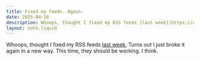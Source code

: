 ```yaml
---
title: Fixed my feeds. Again.  
date: 2025-04-16
description: Whoops, thought I fixed my RSS feeds [last week](https://caffeineandlasers.com/notes/20250417_AddingExtraFeeds.html), Turns out I just broke it again in a new way. This time, they should be working. I think. 
layout: note.liquid
---
```


Whoops, thought I fixed my RSS feeds [last week](https://caffeineandlasers.com/notes/20250417_AddingExtraFeeds.html), Turns out I just broke it again in a new way. This time, they should be working. I think. 

